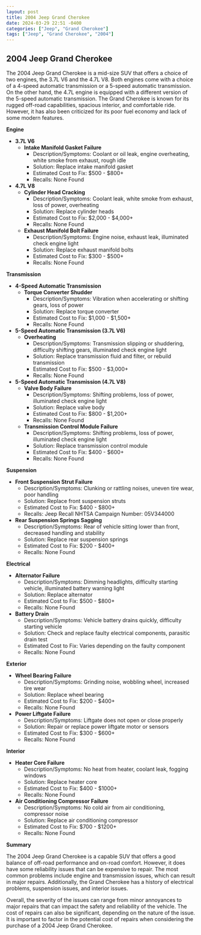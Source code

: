 ```yaml
---
layout: post
title: 2004 Jeep Grand Cherokee
date: 2024-03-29 22:51 -0400
categories: ["Jeep", "Grand Cherokee"]
tags: ["Jeep", "Grand Cherokee", "2004"]
---
```

## 2004 Jeep Grand Cherokee

The 2004 Jeep Grand Cherokee is a mid-size SUV that offers a choice of two engines, the 3.7L V6 and the 4.7L V8. Both engines come with a choice of a 4-speed automatic transmission or a 5-speed automatic transmission. On the other hand, the 4.7L engine is equipped with a different version of the 5-speed automatic transmission. The Grand Cherokee is known for its rugged off-road capabilities, spacious interior, and comfortable ride. However, it has also been criticized for its poor fuel economy and lack of some modern features.

**Engine**
* **3.7L V6**
    * **Intake Manifold Gasket Failure**
        * Description/Symptoms: Coolant or oil leak, engine overheating, white smoke from exhaust, rough idle
        * Solution: Replace intake manifold gasket
        * Estimated Cost to Fix: $500 - $800+
        * Recalls: None Found
* **4.7L V8**
    * **Cylinder Head Cracking**
        * Description/Symptoms: Coolant leak, white smoke from exhaust, loss of power, overheating
        * Solution: Replace cylinder heads
        * Estimated Cost to Fix: $2,000 - $4,000+
        * Recalls: None Found
    * **Exhaust Manifold Bolt Failure**
        * Description/Symptoms: Engine noise, exhaust leak, illuminated check engine light
        * Solution: Replace exhaust manifold bolts
        * Estimated Cost to Fix: $300 - $500+
        * Recalls: None Found

**Transmission**
* **4-Speed Automatic Transmission**
    * **Torque Converter Shudder**
        * Description/Symptoms: Vibration when accelerating or shifting gears, loss of power
        * Solution: Replace torque converter
        * Estimated Cost to Fix: $1,000 - $1,500+
        * Recalls: None Found
* **5-Speed Automatic Transmission (3.7L V6)**
    * **Overheating**
        * Description/Symptoms: Transmission slipping or shuddering, difficulty shifting gears, illuminated check engine light
        * Solution: Replace transmission fluid and filter, or rebuild transmission
        * Estimated Cost to Fix: $500 - $3,000+
        * Recalls: None Found
* **5-Speed Automatic Transmission (4.7L V8)**
    * **Valve Body Failure**
        * Description/Symptoms: Shifting problems, loss of power, illuminated check engine light
        * Solution: Replace valve body
        * Estimated Cost to Fix: $800 - $1,200+
        * Recalls: None Found
    * **Transmission Control Module Failure**
        * Description/Symptoms: Shifting problems, loss of power, illuminated check engine light
        * Solution: Replace transmission control module
        * Estimated Cost to Fix: $400 - $600+
        * Recalls: None Found

**Suspension**
* **Front Suspension Strut Failure**
    * Description/Symptoms: Clunking or rattling noises, uneven tire wear, poor handling
    * Solution: Replace front suspension struts
    * Estimated Cost to Fix: $400 - $800+
    * Recalls: Jeep Recall NHTSA Campaign Number: 05V344000
* **Rear Suspension Springs Sagging**
    * Description/Symptoms: Rear of vehicle sitting lower than front, decreased handling and stability
    * Solution: Replace rear suspension springs
    * Estimated Cost to Fix: $200 - $400+
    * Recalls: None Found

**Electrical**
* **Alternator Failure**
    * Description/Symptoms: Dimming headlights, difficulty starting vehicle, illuminated battery warning light
    * Solution: Replace alternator
    * Estimated Cost to Fix: $500 - $800+
    * Recalls: None Found
* **Battery Drain**
    * Description/Symptoms: Vehicle battery drains quickly, difficulty starting vehicle
    * Solution: Check and replace faulty electrical components, parasitic drain test
    * Estimated Cost to Fix: Varies depending on the faulty component
    * Recalls: None Found

**Exterior**
* **Wheel Bearing Failure**
    * Description/Symptoms: Grinding noise, wobbling wheel, increased tire wear
    * Solution: Replace wheel bearing
    * Estimated Cost to Fix: $200 - $400+
    * Recalls: None Found
* **Power Liftgate Failure**
    * Description/Symptoms: Liftgate does not open or close properly
    * Solution: Repair or replace power liftgate motor or sensors
    * Estimated Cost to Fix: $300 - $600+
    * Recalls: None Found

**Interior**
* **Heater Core Failure**
    * Description/Symptoms: No heat from heater, coolant leak, fogging windows
    * Solution: Replace heater core
    * Estimated Cost to Fix: $400 - $1000+
    * Recalls: None Found
* **Air Conditioning Compressor Failure**
    * Description/Symptoms: No cold air from air conditioning, compressor noise
    * Solution: Replace air conditioning compressor
    * Estimated Cost to Fix: $700 - $1200+
    * Recalls: None Found

**Summary**

The 2004 Jeep Grand Cherokee is a capable SUV that offers a good balance of off-road performance and on-road comfort. However, it does have some reliability issues that can be expensive to repair. The most common problems include engine and transmission issues, which can result in major repairs. Additionally, the Grand Cherokee has a history of electrical problems, suspension issues, and interior issues.

Overall, the severity of the issues can range from minor annoyances to major repairs that can impact the safety and reliability of the vehicle. The cost of repairs can also be significant, depending on the nature of the issue. It is important to factor in the potential cost of repairs when considering the purchase of a 2004 Jeep Grand Cherokee.
